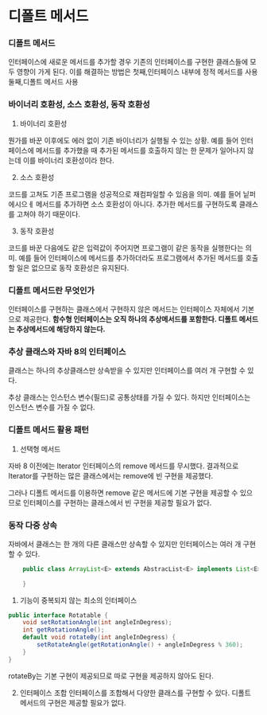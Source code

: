 # 디폴트 메서드
### 디폴트 메서드
인터페이스에 새로운 메서드를 추가할 경우 기존의 인터페이스를 구현한 클래스들에 모두 영향이 가게 된다.
이를 해결하는 방법은
첫째,인터페이스 내부에 정적 메서드를 사용
둘째,디폴트 메서드 사용
### 바이너리 호환성, 소스 호환성, 동작 호환성

1) 바이너리 호환성

뭔가를 바꾼 이후에도 에러 없이 기존 바이너리가 실행될 수 있는 상황. 예를 들어 인터페이스에 메서드를 추가했을 때 추가된 메서드를 호출하지 않는 한
문제가 일어나지 않는데 이를 바이너리 호환성이라 한다.

2) 소스 호환성

코드를 고쳐도 기존 프로그램을 성공적으로 재컴파일할 수 있음을 의미. 예를 들어 닡퍼에시으ㅔ 메서드를 추가하면
소스 호환성이 아니다. 추가한 메서드를 구현하도록 클래스를 고쳐야 하기 때문이다.

3) 동작 호환성

코드를 바꾼 다음에도 같은 입력값이 주어지면 프로그램이 같은 동작을 실행한다는 의미. 예를 들어 
인터페이스에 메서드를 추가하더라도 프로그램에서 추가된 메서드를 호출할 일은 없으므로 동작 호환성은
유지된다.

### 디폴트 메서드란 무엇인가
인터페이스를 구현하는 클래스에서 구현하지 않은 메서드는 인터페이스 자체에서 기본으로 제공한다.
**함수형 인터페이스는 오직 하나의 추상메서드를 포함한다. 디폴트 메서드는 추상메서드에 해당하지 않는다.**

### 추상 클래스와 자바 8의 인터페이스

클래스는 하나의 추상클래스만 상속받을 수 있지만 인터페이스를 여러 개 구현할 수 있다.

추상 클래스는 인스턴스 변수(필드)로 공통상태를 가질 수 있다. 하지만 인터페이스는 인스턴스 변수를 가질 수 없다.

### 디폴트 메서드 활용 패턴

1) 선택형 메서드

자바 8 이전에는 Iterator 인터페이스의 remove 메서드를 무시했다. 결과적으로 Iterator를 구현하는
많은 클래스에서는 remove에 빈 구현을 제공했다. 

그러나 디폴트 메서드를 이용하면 remove 같은 메서드에 기본 구현을 제공할 수 있으므로 인터페이스를 구현하는
클래스에서 빈 구현을 제공할 필요가 없다. 

### 동작 다중 상속

자바에서 클래스는 한 개의 다른 클래스만 상속할 수 있지만 인터페이스는 여러 개 구현할 수 있다.
```java
    public class ArrayList<E> extends AbstracList<E> implements List<E>, RandomAccess, Cloneable, Serializable{
        
    }
```

1) 기능이 중복되지 않는 최소의 인터페이스

```java
public interface Rotatable {
    void setRotationAngle(int angleInDegress);
    int getRotationAngle();
    default void rotateBy(int angleInDegress) {
        setRotateAngle(getRotationAngle() + angleInDegress % 360);
    }
}
```

rotateBy는 기본 구현이 제공되므로 따로 구현을 제공하지 않아도 된다.

2) 인터페이스 조합
인터페이스를 조합해서 다양한 클래스를 구현할 수 있다. 디폴트 메서드의 구현은 제공할 필요가 없다.



